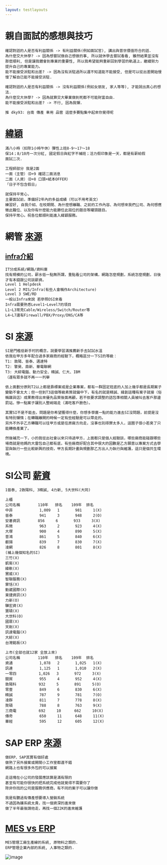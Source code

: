 ```yaml
---
layout: testlayouts
---
```


# 親自面試的感想與技巧
```
確認對話的人是否有利益關係 -> 有利益關係(例如面試官), 講出與普世價值符合的話.
為什麼交大休學? -> 因為想嘗試做自己想做的事, 所以就休學去嘗試看看, 雖然結果並沒有那麼順利, 但是讓我體會到專業的重要性, 所以我希望能夠重新回到學習的軌道上，繼續努力提升自己的專業能力。
能不能接受派駐和出差? -> 因為沒有派駐過所以還不知道能不能接受, 但是可以從出差開始慢慢了解自已能不能接受派駐.

確認對話的人是否有利益關係 -> 沒有利益關係(例如女朋友, 家人等等), 才能說出真心的想法.
為什麼交大休學? -> 因為就算交大畢業做到死都不可能財富自由.
能不能接受派駐和出差? -> 不行, 因為我懶.
```

```
推 dky93: 台南 傳產 車用 品管 這麼多賽點集中起來你覺得呢
```

# [緯穎](https://www.dcard.tw/f/job_search/p/241279265)
```
滿八小時（扣除1小時午休）彈性上班8-9～17～18
保14；8/10月一次分紅, 國定假日與紅字不補班；活力假印象是一天，都是有薪給假
面試二次.

工程師部分 我是2面
一面（主管）（D+9 確認二面消息
二面（人資）（D+8 口頭+紙本OFFER）
「日子不包含假日」

就保持平常心，
主要面試前，準備好2年內的多益成績（可以不用考英文）
練習好, 自我介紹、在校期間、為什麼想離職、之前的工作內容、為何想來我們公司、為何想應徵此職位、以及你有什麼能力能勝任此崗位的題目等罐頭題目。
保持平常心。祝各位都順利能進入緯穎服務。
```

# 網管 [來源](https://www.dcard.tw/f/job/p/237234955)
## [infra介紹](https://www.dcard.tw/f/tech_job/p/240502828)
```
IT分成系統/網路/資料庫
找有規模的公司，薪水低一點無所謂，重點看公司的架構，網路怎麼規劃，系統怎麼規劃，日後才有本錢跟公司談薪資。
Level 1 Helpdesk
Level 2 MIS/Infra(有些人會稱作Architecture)
Level 3 SWE/RD
一般以Infra來說 若參照OSI來看
Infra需要熟悉Level1~Level7的項目
L1~L3常見Cable/Wireless/Switch/Router等
L4~L7還有Firewall/PBX/Proxy/DNS/CA等
```

# SI [來源](https://www.dcard.tw/f/job/p/241263664)
```
SI是門檻低新手村的概念，說要學習滿推薦新手去試試水溫
依我在甲方多年配合過多家廠商的經驗下，概略區分一下SI的等級：
T1: 敦陽、晉泰、邁達特
T2: 擎昊、鼎新、華電聯網
T3: 大綜電腦、動力安全、精誠、仁大、IBM
（還有眾多就不再一一列舉

依上面劃分原則T2以上都是靠標案或是企業專案，都有一群固定班底的人加上幾乎都是長期案子變動不會太大；但一但到T3這個等級素質就偏中下，有名的就是精誠、緯創這種有案子就接（俗稱雜貨店）成果教得出來優先品質後面再顧，若不依要求調整的話包準相關人員被叫去客戶那邊罰站，慘一點案子讓別人整碗端走（滿吃客戶臉色）。

其實SI不是不能去，問題是你希望獲得什麼，你想多學廣一點的能力進去SI沒問題，前提是沒有特別懶惰；在轉職離開的時候一定有些經驗是可以帶走的。
另外不外乎乙方轉職可以往甲方或是往原廠方向走，沒事也別得罪太多人，這圈子很小若臭了只能轉換產業了。

然後補充一下，小的我從出社會以來只待過甲方，上面都只是個人經驗談，哪些廠商能碰跟哪些場商就是他媽的大雷包自己都有底，有些廠商好配合其中很大的因數是乙方願意以專案方式去學習與執行一些比較新興的技術，甲方長期計畫與規劃那乙方出人力執行與維護，這只是個共生環境。
```

# SI公司 [薪資](https://www.ptt.cc/bbs/MIS/M.1661879209.A.D02.html)
```
1晉泰, 2敦陽科, 3精誠, 4力新, 5大世科(大同)
```
```
上櫃
公司名稱        110年   排名    109年  排名
中菲            1,009   1       981     1(X)
晉泰            941     3       948     2(O)
安碁資訊        856     6       933     3(X)
系微            963     2       923     4(X)
大塚            900     4       890     5(X)
普鴻            861     5       840     6(X)
叡揚            839     7       830     7(X)
凌網            826     8       801     8(X)
(補上幾個知名的SI)
三竹(X)
凱衛(X)
緯軟(X)
實威(X)
智聯服務(X)
蒙恬(X)
勤崴國際(X)
東捷資訊(X)
力新(O)
驊宏資(X)
寶碩(X)
大世科(O)
國眾(X)
天剛(X)
訊達電腦(X)
大綜(X)
台灣銘板(X)
```
```
上市(全部也就12家 全放上來)
公司名稱        110年   排名    109年  排名
資通            1,078   2       1,025   1(X)
訊連            1,125   1       1,010   2(X)
一零四          1,026   3       972     3(X)
關貿            955     4       952     4(X)
敦陽科          932     5       891     5(O)
零壹            849     6       830     6(X)
精誠            787     9       781     7(O)
凌群            811     7       778     8(X)
聚碩            788     8       763     9(X)
三商電          692     10      662     10(X)
傳奇            650     11      648     11(X)
華經            595     12      605     12(X)
```

# SAP ERP [來源](https://www.dcard.tw/f/job/p/233111844)
```
做ERP、SAP其實有個好處
做熟了另外接案或開間小工作室都還不錯
網路上也有很多外包的可以接案

走這塊在小公司的發展應該算是滿有限的
甚至有可能你很快的把系統完成他就覺得不需要你了
除非你找的公司是服務供應商，有不同的案子可以讓你做

我是有聽過有傳產想要導入營銷系統
不過因為嫌系統太貴，找一個資深的進來做
做了半年最後請他走，再找一個22K的進來維護
```

# [MES vs ERP ](https://cimes.ares.com.tw/knowmes/)
```
MES管理工廠生產線的系統, 原物料之類的.
ERP管理企業內部的系統, 人事物之類的.
```
![image](https://github.com/lepg5487/Stock_God/assets/26459046/bd5d7b3d-37e6-40ed-a0ee-09c985b6d83c)

